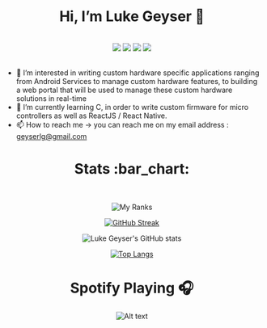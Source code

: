 <h1 align="center">Hi, I’m Luke Geyser 👋</h1>
<br/>
<div align="center">
     <a href="https://www.linkedin.com/in/luke-geyser-760683195/"><img src="https://img.shields.io/badge/LinkedIn-0077B5?style=for-the-badge&logo=linkedin&logoColor=white"/></a>
     <a href="https://github.com/LukeGeyser"><img src="https://img.shields.io/badge/GitHub-000000?style=for-the-badge&logo=GitHub&logoColor=white" /></a>
     <a href="https://www.instagram.com/g.eyser/"><img src="https://img.shields.io/badge/Instagram-E4405F?style=for-the-badge&logo=instagram&logoColor=white"/></a>
     <a href="https://www.codewars.com/users/LukeGeyser"><img src="https://img.shields.io/badge/Codewars-B1361E?style=for-the-badge&logo=Codewars&logoColor=white"/></a>
</div>

<br/>

- 👀 I’m interested in writing custom hardware specific applications ranging from Android Services to manage custom hardware features, to building a web 
     portal that will be used to manage these custom hardware solutions in real-time
- 🌱 I’m currently learning C, in order to write custom firmware for micro controllers as well as ReactJS / React Native.
- 📫 How to reach me -> you can reach me on my email address : geyserlg@gmail.com

<h1 align="center">Stats :bar_chart:</h1>
<br/>

<div align="center">

![My Ranks](https://github-profile-trophy.vercel.app/?username=LukeGeyser&theme=radical&margin-w=15)
     
[![GitHub Streak](http://github-readme-streak-stats.herokuapp.com?user=LukeGeyser&theme=radical&date_format=M%20j%5B%2C%20Y%5D)](https://git.io/streak-stats)
     
![Luke Geyser's GitHub stats](https://github-readme-stats.vercel.app/api?username=LukeGeyser&show_icons=true&theme=radical&langs_count=10)

[![Top Langs](https://github-readme-stats.vercel.app/api/top-langs/?username=LukeGeyser&count_private=true&show_icons=true&layout=compact&theme=radical)](https://github.com/LukeGeyser/github-readme-stats)
     
</div>

<h1 align="center">Spotify Playing 🎧</h1>
<div align="center">

![Alt text](https://spotify-recently-played-readme.vercel.app/api?user=jklf73obgq7ber37hwxtatb3u&width=900)

</div>
<!---
LukeGeyser/LukeGeyser is a ✨ special ✨ repository because its `README.md` (this file) appears on your GitHub profile.
You can click the Preview link to take a look at your changes.
--->
